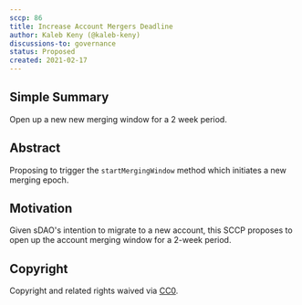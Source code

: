 ```yaml
---
sccp: 86
title: Increase Account Mergers Deadline 
author: Kaleb Keny (@kaleb-keny)
discussions-to: governance
status: Proposed
created: 2021-02-17
---
```


<!--You can leave these HTML comments in your merged SCCP and delete the visible duplicate text guides, they will not appear and may be helpful to refer to if you edit it again. This is the suggested template for new SCCPs. Note that an SCCP number will be assigned by an editor. When opening a pull request to submit your SCCP, please use an abbreviated title in the filename, `sccp-draft_title_abbrev.md`. The title should be 44 characters or less.-->

## Simple Summary

<!--"If you can't explain it simply, you don't understand it well enough." Provide a simplified and layman-accessible explanation of the SCCP.-->

Open up a new new merging window for a 2 week period.

## Abstract

<!--A short (~200 word) description of the variable change proposed.-->

Proposing to trigger the `startMergingWindow` method which initiates a new merging epoch.

## Motivation

<!--The motivation is critical for SCCPs that want to update variables within Synthetix. It should clearly explain why the existing variable is not incentive aligned. SCCP submissions without sufficient motivation may be rejected outright.-->

Given sDAO's intention to migrate to a new account, this SCCP proposes to open up the account merging window for a 2-week period. 


## Copyright

Copyright and related rights waived via [CC0](https://creativecommons.org/publicdomain/zero/1.0/).

